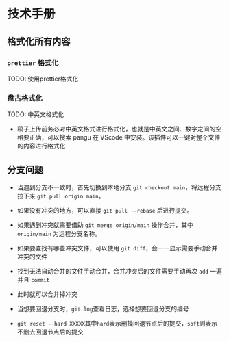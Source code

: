 # 技术手册

## 格式化所有内容

### `prettier` 格式化

TODO: 使用prettier格式化

### 盘古格式化

TODO: 中英文格式化

- 稿子上传前务必对中英文格式进行格式化，也就是中英文之间、数字之间的空格要正确，可以搜索 pangu 在 VScode 中安装。该插件可以一键对整个文件的内容进行格式化

## 分支问题

- 当遇到分支不一致时，首先切换到本地分支 `git checkout main`，将远程分支拉下来 `git pull origin main`。
- 如果没有冲突的地方，可以直接 `git pull --rebase` 后进行提交。
- 如果遇到冲突就需要借助 `git merge origin/main` 操作合并，其中 `origin/main` 为远程分支名称。
- 如果要查找有哪些冲突文件，可以使用 `git diff`，会一一显示需要手动合并冲突的文件
- 找到无法自动合并的文件手动合并，合并冲突后的文件需要手动再次 `add` 一遍并且 `commit`
- 此时就可以合并掉冲突

- 当想要回退分支时，`git log`查看日志，选择想要回退分支的编号
- `git reset --hard XXXXX`其中`hard`表示删掉回退节点后的提交，`soft`则表示不删去回退节点后的提交
